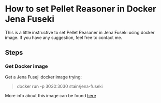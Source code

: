# How to set Pellet Reasoner in Docker Jena Fuseki

This is a little instructive to set Pellet Reasoner in Jena Fuseki using docker image. If you have any suggestion, feel free to contact me.

## Steps

### Get Docker image

Get a Jena Fuseji docker image trying: 

>docker run -p 3030:3030 stain/jena-fuseki

More info about this image can be found [here](https://hub.docker.com/r/stain/jena-fuseki)

